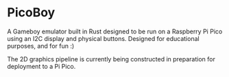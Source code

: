 # PicoBoy

A Gameboy emulator built in Rust designed to be run on a Raspberry Pi Pico using an I2C display and physical buttons. Designed for educational purposes, and for fun :)

The 2D graphics pipeline is currently being constructed in preparation for deployment to a Pi Pico.
